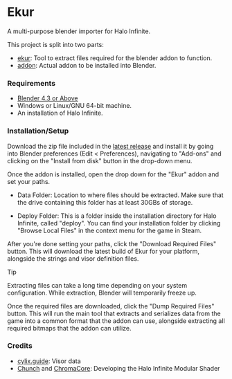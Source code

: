Ekur
===
A multi-purpose blender importer for Halo Infinite.

This project is split into two parts:
- [ekur](./ekur/): Tool to extract files required for the blender addon to function.
- [addon](./addon/): Actual addon to be installed into Blender.

### Requirements
- [Blender 4.3 or Above](https://www.blender.org/download/)
- Windows or Linux/GNU 64-bit machine.
- An installation of Halo Infinite.

### Installation/Setup
Download the zip file included in the [latest release](https://github.com/Surasia/Ekur/releases/latest) and install it by going into Blender preferences (Edit < Preferences), navigating to "Add-ons" and clicking on the "Install from disk" button in the drop-down menu.

Once the addon is installed, open the drop down for the "Ekur" addon and set your paths.
- Data Folder: Location to where files should be extracted. Make sure that the drive containing this folder has at least 30GBs of storage.

- Deploy Folder: This is a folder inside the installation directory for Halo Infinite, called "deploy". You can find your installation folder by clicking "Browse Local Files" in the context menu for the game in Steam.

After you're done setting your paths, click the "Download Required Files" button. This will download the latest build of Ekur for your platform, alongside the strings and visor definition files.


> [!TIP]
> Extracting files can take a long time depending on your system configuration.
> While extraction, Blender will temporarily freeze up.

Once the required files are downloaded, click the "Dump Required Files" button. This will run the main tool that extracts and serializes data from the game into a common format that the addon can use, alongside extracting all required bitmaps that the addon can utilize.

### Credits
- [cylix.guide](https://cylix.guide): Visor data
- [Chunch](https://github.com/Chunch7275) and [ChromaCore](https://bsky.app/profile/chromacore.bsky.social): Developing the Halo Infinite Modular Shader

